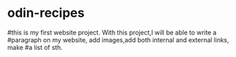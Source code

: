 # odin-recipes
#this is my first website project. With this project,I will be able to write a
#paragraph on my website, add images,add both internal and external links, make
#a list of sth.
#
#
#
#
